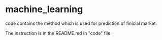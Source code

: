 # machine_learning

code contains the method which is used for prediction of finicial market.

The instruction is in the README.md in "code" file
